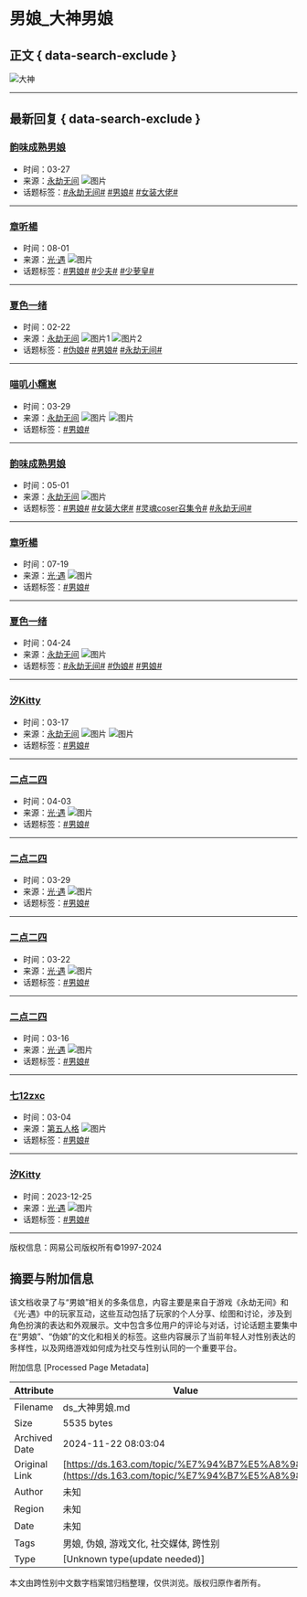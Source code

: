 # 男娘_大神男娘

## 正文 { data-search-exclude }


![大神](https://img.166.net/gameyw-misc/opd/squash/20220722/165349-dhc8lvqr7t.png)

---

## 最新回复 { data-search-exclude }

### [韵味成熟男娘](https://user/e9968ed2b10347258334cc8cf7bf2a6b/)
- 时间：03-27
- 来源：[永劫无间](https://square/5fd31fbdd54568442dc5cd5d/)
![图片](https://img.166.net/reunionpub/3_20240702_190722e2a70610467.jpeg?imageView&tostatic=0&thumbnail=100y100)
- 话题标签：[#永劫无间#](https://topic/永劫无间/) [#男娘#](https://topic/男娘/) [#女装大佬#](https://topic/女装大佬/)

---

### [章听楊](https://user/66b3f1262dfc4f67aac875460846b32e/)
- 时间：08-01
- 来源：[光·遇](https://square/5cb546a0d5456870b97d9424/)
![图片](https://img.166.net/reunionpub/3_20231005_18aff7c521d288484.png?imageView&tostatic=0&thumbnail=100y100)
- 话题标签：[#男娘#](https://topic/男娘/) [#少夫#](https://topic/少夫/) [#少萝皇#](https://topic/少萝皇/)

---

### [夏色一绪](https://user/a83fe39a94b94c04b7a4d60bc3c51ff3/)
- 时间：02-22
- 来源：[永劫无间](https://square/5fd31fbdd54568442dc5cd5d/)
![图片1](https://img.166.net/reunionpub/1_20240222_18dd14fc40f619180.jpeg?imageView&tostatic=0&thumbnail=272y272)
![图片2](https://img.166.net/reunionpub/1_20240222_18dd14fc40f608286.jpeg?imageView&tostatic=0&thumbnail=272y272)
- 话题标签：[#伪娘#](https://topic/伪娘/) [#男娘#](https://topic/男娘/) [#永劫无间#](https://topic/永劫无间/)

---

### [喵叽小糯崽](https://user/09e00630c83b4477b1db6b2e0b9cb6ec/)
- 时间：03-29
- 来源：[永劫无间](https://square/5fd31fbdd54568442dc5cd5d/)
![图片](https://img.166.net/reunionpub/3_20240709_19093184cba327602.jpeg?imageView&tostatic=0&thumbnail=100y100)
![图片](https://img.166.net/reunionpub/1_20240329_18e8aac3d7c918700.jpeg?imageView&tostatic=0&thumbnail=480y640&axis=0)
- 话题标签：[#男娘#](https://topic/男娘/) 

---

### [韵味成熟男娘](https://user/e9968ed2b10347258334cc8cf7bf2a6b/)
- 时间：05-01
- 来源：[永劫无间](https://square/5fd31fbdd54568442dc5cd5d/)
![图片](https://img.166.net/reunionpub/3_20240702_190722e2a70610467.jpeg?imageView&tostatic=0&thumbnail=100y100)
- 话题标签：[#男娘#](https://topic/男娘/) [#女装大佬#](https://topic/女装大佬/) [#灵魂coser召集令#](https://topic/灵魂coser召集令/) [#永劫无间#](https://topic/永劫无间/)

---

### [章听楊](https://user/66b3f1262dfc4f67aac875460846b32e/)
- 时间：07-19
- 来源：[光·遇](https://square/5cb546a0d5456870b97d9424/)
![图片](https://img.166.net/reunionpub/3_20231005_18aff7c521d288484.png?imageView&tostatic=0&thumbnail=100y100)
- 话题标签：[#男娘#](https://topic/男娘/) 

---

### [夏色一绪](https://user/a83fe39a94b94c04b7a4d60bc3c51ff3/)
- 时间：04-24
- 来源：[永劫无间](https://square/5fd31fbdd54568442dc5cd5d/)
![图片](https://img.166.net/reunionpub/1_20240424_18f0f310131896877.jpeg?imageView&tostatic=0&thumbnail=480y640&axis=0)
- 话题标签：[#永劫无间#](https://topic/永劫无间/) [#伪娘#](https://topic/伪娘/) [#男娘#](https://topic/男娘/)

---

### [汐Kitty](https://user/4e9790554fde4331bbda32459564c0fa/)
- 时间：03-17
- 来源：[永劫无间](https://square/5fd31fbdd54568442dc5cd5d/)
![图片](https://img.166.net/reunionpub/1_20240318_18e4d44bbd2457834.jpeg?imageView&tostatic=0&thumbnail=272y272)
![图片](https://img.166.net/reunionpub/1_20240318_18e4d44bbd3892144.jpeg?imageView&tostatic=0&thumbnail=272y272)
- 话题标签：[#男娘#](https://topic/男娘/) 

---

### [二点二四](https://user/f70c4cce0a5348b9b04b99c8ed60e427/)
- 时间：04-03
- 来源：[光·遇](https://square/5cb546a0d5456870b97d9424/)
![图片](https://img.166.net/reunionpub/3_20241121_1934ccf8741671316.jpeg?imageView&tostatic=0&thumbnail=100y100)
- 话题标签：[#男娘#](https://topic/男娘/)

---

### [二点二四](https://user/f70c4cce0a5348b9b04b99c8ed60e427/)
- 时间：03-29
- 来源：[光·遇](https://square/5cb546a0d5456870b97d9424/)
![图片](https://img.166.net/reunionpub/3_20241121_1934ccf8741671316.jpeg?imageView&tostatic=0&thumbnail=100y100)
- 话题标签：[#男娘#](https://topic/男娘/)

---

### [二点二四](https://user/f70c4cce0a5348b9b04b99c8ed60e427/)
- 时间：03-22
- 来源：[光·遇](https://square/5cb546a0d5456870b97d9424/)
![图片](https://img.166.net/reunionpub/3_20241121_1934ccf8741671316.jpeg?imageView&tostatic=0&thumbnail=100y100)
- 话题标签：[#男娘#](https://topic/男娘/)

---

### [二点二四](https://user/f70c4cce0a5348b9b04b99c8ed60e427/)
- 时间：03-16
- 来源：[光·遇](https://square/5cb546a0d5456870b97d9424/)
![图片](https://img.166.net/reunionpub/3_20241121_1934ccf8741671316.jpeg?imageView&tostatic=0&thumbnail=100y100)
- 话题标签：[#男娘#](https://topic/男娘/)

---

### [七12zxc](https://user/a0207bed7ba9440196b2eaf957864bd2/)
- 时间：03-04
- 来源：[第五人格](https://square/5bed3a66d5456863cff33f8a/)
![图片](https://img.166.net/reunionpub/3_20230619_188d1cbb238152883.jpeg?imageView&tostatic=0&thumbnail=100y100)
- 话题标签：[#男娘#](https://topic/男娘/)

---

### [汐Kitty](https://user/4e9790554fde4331bbda32459564c0fa/)
- 时间：2023-12-25
- 来源：[光·遇](https://square/5cb546a0d5456870b97d9424/)
![图片](https://img.166.net/reunionpub/1_20231225_18ca00afe5e398470.jpeg?imageView&tostatic=0&thumbnail=720y404)
- 话题标签：[#男娘#](https://topic/男娘/) 

--- 

版权信息：网易公司版权所有©1997-2024

## 摘要与附加信息

<!-- tcd_abstract -->
该文档收录了与“男娘”相关的多条信息，内容主要是来自于游戏《永劫无间》和《光·遇》中的玩家互动，这些互动包括了玩家的个人分享、绘图和讨论，涉及到角色扮演的表达和外观展示。文中包含多位用户的评论与对话，讨论话题主要集中在“男娘”、“伪娘”的文化和相关的标签。这些内容展示了当前年轻人对性别表达的多样性，以及网络游戏如何成为社交与性别认同的一个重要平台。
<!-- tcd_abstract_end -->

附加信息 [Processed Page Metadata]

| Attribute       | Value                                  |
|-----------------|----------------------------------------|
| Filename        | ds_大神男娘.md                             |
| Size            | 5535 bytes                           |
| Archived Date   | 2024-11-22 08:03:04                             |
| Original Link   | [https://ds.163.com/topic/%E7%94%B7%E5%A8%98/](https://ds.163.com/topic/%E7%94%B7%E5%A8%98/)                       |
| Author          | 未知                               |
| Region          | 未知                               |
| Date            | 未知                                 |
| Tags            | 男娘, 伪娘, 游戏文化, 社交媒体, 跨性别                                 |
| Type            | [Unknown type(update needed)]                                 |
<!-- tcd_table_end -->

本文由跨性别中文数字档案馆归档整理，仅供浏览。版权归原作者所有。
